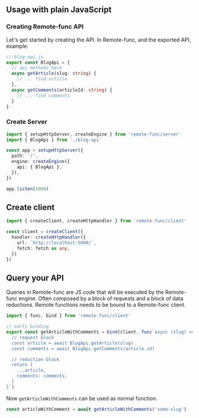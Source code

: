 ## Usage with plain JavaScript

### Creating Remote-func API

Let's get started by creating the API. In Remote-func, and the exported API, example:

```ts
// blog-api.js
export const BlogApi = {
  // api methods here
  async getArticle(slug: string) {
    // ... find article
  },
  async getComments(articleId: string) {
    // ... find comments
  }
}
```

### Create Server

```ts
import { setupHttpServer, createEngine } from 'remote-func/server'
import { BlogApi } from './blog-api'

const app = setupHttpServer({
  path: '/',
  engine: createEngine({
    api: { BlogApi },
  }),
})

app.listen(5000)
```

## Create client

```ts
import { createClient, createHttpHandler } from 'remote-func/client'

const client = createClient({
  handler: createHttpHandler({
    url: `http://localhost:5000/`,
    fetch: fetch as any,
  })
})
```

## Query your API

Queries in Remote-func are JS code that will be executed by the Remote-func engine. Often composed by a block of requests and a block of data reductions. Remote functions needs to be bound to a Remote-func client.

```ts
import { func, bind } from 'remote-func/client'

// early binding
export const getArticleWithComments = bind(client, func`async (slug) => {
  // request block
  const article = await BlogApi.getArticle(slug)
  const comments = await BlogApi.getComments(article.id)

  // reduction block
  return {
    ...article,
    comments: comments,
  }
}`)
```

Now `getArticleWithComments` can be used as normal function.

```ts
const articleWithComment = await getArticleWithComments('some-slug')
```
